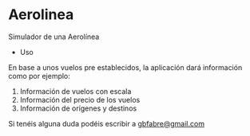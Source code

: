 # Aerolinea

Simulador de una Aerolínea

- Uso

En base a unos vuelos pre establecidos, la aplicación dará información como por ejemplo:

1. Información de vuelos con escala
2. Información del precio de los vuelos
3. Información de orígenes y destinos

Si tenéis alguna duda podéis escribir a <gbfabre@gmail.com>